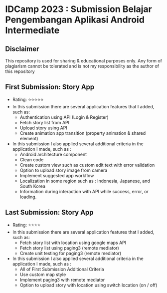 # IDCamp 2023 : Submission Belajar Pengembangan Aplikasi Android Intermediate

## Disclaimer
This repository is used for sharing & educational purposes only. Any form of plagiarism cannot be tolerated and is not my responsibility as the author of this repository

## First Submission: Story App
* Rating: ⭐⭐⭐⭐⭐
* In this submission there are several application features that I added, such as:
    * Authentication using API (Login & Register)
    * Fetch story list from API
    * Upload story using API
    * Create animation app transition (property animation & shared element)
* In this submission I also applied several additional criteria in the application I made, such as :
    * Android architecture component
    * Clean code
    * Create custom view such as custom edit text with error validation
    * Option to upload story image from camera
    * Implement suggested app workflow
    * Localization in some region such as : Indonesia, Japanese, and South Korea
    * Information during interaction with API while success, error, or loading.

## Last Submission: Story App
* Rating: ⭐⭐⭐⭐
* In this submission there are several application features that I added, such as:
    * Fetch story list with location using google maps API
    * Fetch story list using paging3 (remote mediator)
    * Create unit testing for paging3 (remote mediator)
* In this submission I also applied several additional criteria in the application I made, such as :
    * All of First Submission Additional Criteria
    * Use custom map style
    * Implement paging3 with remote mediator
    * Option to upload story with location using switch location (on / off)

